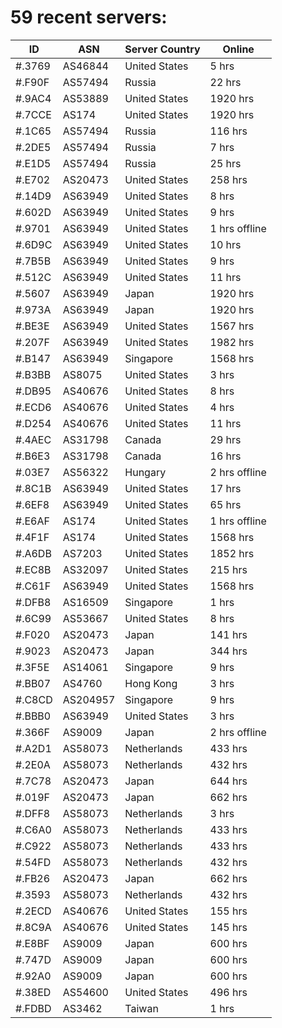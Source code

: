 # 59 recent servers:

| ID | ASN | Server Country | Online |
| ------ | ------ | ------ | ------ |
| #.3769 | AS46844 | United States | 5 hrs |
| #.F90F | AS57494 | Russia | 22 hrs |
| #.9AC4 | AS53889 | United States | 1920 hrs |
| #.7CCE | AS174 | United States | 1920 hrs |
| #.1C65 | AS57494 | Russia | 116 hrs |
| #.2DE5 | AS57494 | Russia | 7 hrs |
| #.E1D5 | AS57494 | Russia | 25 hrs |
| #.E702 | AS20473 | United States | 258 hrs |
| #.14D9 | AS63949 | United States | 8 hrs |
| #.602D | AS63949 | United States | 9 hrs |
| #.9701 | AS63949 | United States | 1 hrs offline |
| #.6D9C | AS63949 | United States | 10 hrs |
| #.7B5B | AS63949 | United States | 9 hrs |
| #.512C | AS63949 | United States | 11 hrs |
| #.5607 | AS63949 | Japan | 1920 hrs |
| #.973A | AS63949 | Japan | 1920 hrs |
| #.BE3E | AS63949 | United States | 1567 hrs |
| #.207F | AS63949 | United States | 1982 hrs |
| #.B147 | AS63949 | Singapore | 1568 hrs |
| #.B3BB | AS8075 | United States | 3 hrs |
| #.DB95 | AS40676 | United States | 8 hrs |
| #.ECD6 | AS40676 | United States | 4 hrs |
| #.D254 | AS40676 | United States | 11 hrs |
| #.4AEC | AS31798 | Canada | 29 hrs |
| #.B6E3 | AS31798 | Canada | 16 hrs |
| #.03E7 | AS56322 | Hungary | 2 hrs offline |
| #.8C1B | AS63949 | United States | 17 hrs |
| #.6EF8 | AS63949 | United States | 65 hrs |
| #.E6AF | AS174 | United States | 1 hrs offline |
| #.4F1F | AS174 | United States | 1568 hrs |
| #.A6DB | AS7203 | United States | 1852 hrs |
| #.EC8B | AS32097 | United States | 215 hrs |
| #.C61F | AS63949 | United States | 1568 hrs |
| #.DFB8 | AS16509 | Singapore | 1 hrs |
| #.6C99 | AS53667 | United States | 8 hrs |
| #.F020 | AS20473 | Japan | 141 hrs |
| #.9023 | AS20473 | Japan | 344 hrs |
| #.3F5E | AS14061 | Singapore | 9 hrs |
| #.BB07 | AS4760 | Hong Kong | 3 hrs |
| #.C8CD | AS204957 | Singapore | 9 hrs |
| #.BBB0 | AS63949 | United States | 3 hrs |
| #.366F | AS9009 | Japan | 2 hrs offline |
| #.A2D1 | AS58073 | Netherlands | 433 hrs |
| #.2E0A | AS58073 | Netherlands | 432 hrs |
| #.7C78 | AS20473 | Japan | 644 hrs |
| #.019F | AS20473 | Japan | 662 hrs |
| #.DFF8 | AS58073 | Netherlands | 3 hrs |
| #.C6A0 | AS58073 | Netherlands | 433 hrs |
| #.C922 | AS58073 | Netherlands | 433 hrs |
| #.54FD | AS58073 | Netherlands | 432 hrs |
| #.FB26 | AS20473 | Japan | 662 hrs |
| #.3593 | AS58073 | Netherlands | 432 hrs |
| #.2ECD | AS40676 | United States | 155 hrs |
| #.8C9A | AS40676 | United States | 145 hrs |
| #.E8BF | AS9009 | Japan | 600 hrs |
| #.747D | AS9009 | Japan | 600 hrs |
| #.92A0 | AS9009 | Japan | 600 hrs |
| #.38ED | AS54600 | United States | 496 hrs |
| #.FDBD | AS3462 | Taiwan | 1 hrs |

